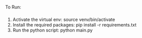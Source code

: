 ###
To Run:
###

1) Activate the virtual env: source venv/bin/activate
2) Install the required packages: pip install -r requirements.txt
3) Run the python script: python main.py
